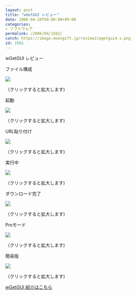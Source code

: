 ```yaml
---
layout: post
title: "wGetGUI レビュー"
date: 2006-04-20T09:00:00+09:00
categories:
- ソフトウェア
permalink: /2006/04/1562/
catch: https://image.moongift.jp/review2/wgetgui4.s.png
id: 1561
---
```

wGetGUI レビュー  
<!--more-->

ファイル構成

  

[![](https://image.moongift.jp/review2/wgetgui1.s.png)](https://image.moongift.jp/review2/wgetgui1.png)  
  
（クリックすると拡大します)

  

起動

  

[![](https://image.moongift.jp/review2/wgetgui2.s.png)](https://image.moongift.jp/review2/wgetgui2.png)  
  
（クリックすると拡大します)

  

URL貼り付け

  

[![](https://image.moongift.jp/review2/wgetgui3.s.png)](https://image.moongift.jp/review2/wgetgui3.png)  
  
（クリックすると拡大します)

  

実行中

  

[![](https://image.moongift.jp/review2/wgetgui4.s.png)](https://image.moongift.jp/review2/wgetgui4.png)  
  
（クリックすると拡大します)

  

ダウンロード完了

  

[![](https://image.moongift.jp/review2/wgetgui5.s.png)](https://image.moongift.jp/review2/wgetgui5.png)  
  
（クリックすると拡大します)

  

Proモード

  

[![](https://image.moongift.jp/review2/wgetgui6.s.png)](https://image.moongift.jp/review2/wgetgui6.png)  
  
（クリックすると拡大します)

  

簡易版

  

[![](https://image.moongift.jp/review2/wgetgui7.s.png)](https://image.moongift.jp/review2/wgetgui7.png)  
  
（クリックすると拡大します)

  

[wGetGUI 紹介はこちら](http://oss.moongift.jp/intro/i-1558.html)

